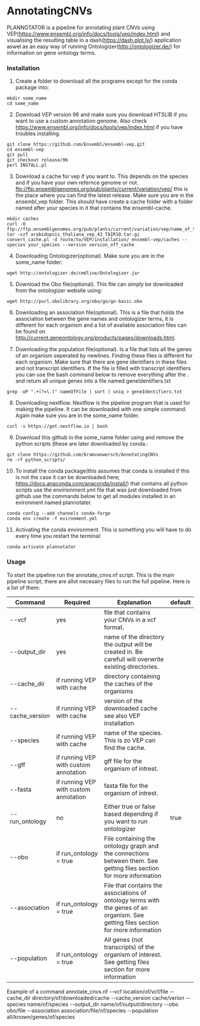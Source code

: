 # AnnotatingCNVs
PLANNOTATOR is a pipeline for annotating plant CNVs using VEP(https://www.ensembl.org/info/docs/tools/vep/index.html) and visualising the resulting table in a dash(https://dash.plot.ly/) application aswel as an easy way of running Ontologizer(http://ontologizer.de/) for information on gene ontology terms.
### Installation 
1. Create a folder to download all the programs except for the conda package into:
```shell
mkdir some_name
cd some_name
``` 
2. Download VEP version 96 and make sure you download HTSLIB if you want to use a custom annotation genome. Also check https://www.ensembl.org/info/docs/tools/vep/index.html if you have troubles installing.
```shell
git clone https://github.com/Ensembl/ensembl-vep.git
cd ensembl-vep
git pull
git checkout release/96
perl INSTALL.pl
```
3. Download a cache for vep if you want to. This depends on the species and if you have your own refernce genome or not. ftp://ftp.ensemblgenomes.org/pub/plants/current/variation/vep/ this is the place where you can find the latest release. Make sure you are in the ensembl_vep folder. This should have create a cache folder with a folder named after your species in it that contains the ensembl-cache. 
```shell
mkdir caches
curl -O ftp://ftp.ensemblgenomes.org/pub/plants/current/variation/vep/name_of_the_desired_cache
tar -xzf arabidopsis_thaliana_vep_43_TAIR10.tar.gz
convert_cache.pl -d route/to/VEP/installation/ ensembl-vep/caches --species your_species --version version_off_cache
```
4. Downloading Ontologizer(optional). Make sure you are in the some_name folder:
```shell
wget http://ontologizer.de/cmdline/Ontologizer.jar
```
5. Download the Obo file(optional). This file can simply be downloaded from the ontologizer website using:
```shell
wget http://purl.obolibrary.org/obo/go/go-basic.obo
```  
6. Downloading an association file(optional). This is a file that holds the association between the gene names and ontologizer terms, it is different for each organism and a list of available association files can be found on http://current.geneontology.org/products/pages/downloads.html.

7. Downloading the population file(optional). Is a file that lists all the genes of an organism seperated by newlines. Finding these files is different for each organism. Make sure that there are gene identifiers in these files and not transcript identifiers. If the file is filled with transcript identifiers you can use the bash command below to remove everything after the . and return all unique genes into a file named geneIdentifiers.txt
```shell
grep -oP ".+(?=\.)" nameOfFile | sort | uniq > geneIdentifiers.txt
``` 
8. Downloading nextflow. Nextflow is the pipeline program that is used for making the pipeline. It can be downloaded with one simple command. Again make sure you are in the some_name folder.
```shell
curl -s https://get.nextflow.io | bash
```
9. Download this github in the some_name folder using and remove the python scripts (these are later downloaded by conda.:
```shell
git clone https://github.com/bramvanwersch/AnnotatingCNVs
rm -rf python_scripts/
```
10. To install the conda package(this assumes that conda is installed if this is not the case it can be downloaded here; https://docs.anaconda.com/anaconda/install/) that contains all python scripts use the envirionment.yml file that was just downloaded from github use the commands below to get all modules installed in an evironment named plannotater.
```shell
conda config --add channels conda-forge
conda env create -f evironment.yml
```
11. Activating the conda environment. This is something you will have to do every time you restart the terminal:
```shell
conda activate plannotator
```

### Usage
To start the pipeline run the annotate_cnvs.nf script. This is the main pipeline script, there are allot necesairy files to run the full pipeline. Here is a list of them:

Command | Required | Explanation | default 
--- | --- | --- |---
--vcf | yes | file that contains your CNVs in a vcf format.
--output_dir | yes | name of the directory the output will be created in. Be carefull will overwrite existing directories.
--cache_dir | if running VEP with cache | directory containing the caches of the organisms
--cache_version | if running VEP with cache | version of the downloaded cache see also VEP installation
--species | if running VEP with cache | name of the species. This is zo VEP can find the cache.
--gff | if running VEP with custom annotation | gff file for the organism of intrest.
--fasta | if running VEP with custom annotation | fasta file for the organism of intrest.
--run_ontology | no | Either true or false based depending if you want to run ontologizer | true
--obo | if run_ontology = true | File containing the ontology graph and the connections between them. See getting files section for more information
--association | if run_ontology = true | File that contains the associations of ontology terms with the genes of an organism. See getting files section for more information
--population  | if run_ontology = true | All genes (not transcripts) of the organism of interest. See getting files section for more information

Example of a command 
annotate_cnvs.nf --vcf location/of/vcf/file --cache_dir directory/of/downloaded/cache --cache_version cache/verion --species name/of/species --output_dir name/of/output/directory --obo obo/file --association association/file/of/species --population all/known/genes/of/species
